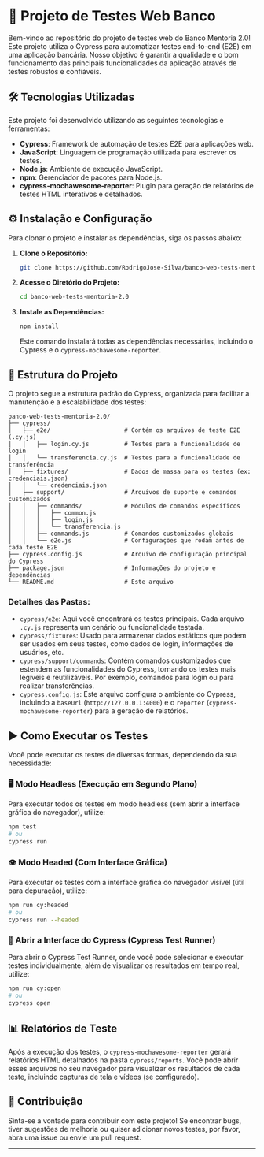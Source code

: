 # 🚀 Projeto de Testes Web Banco

Bem-vindo ao repositório do projeto de testes web do Banco Mentoria 2.0! Este projeto utiliza o Cypress para automatizar testes end-to-end (E2E) em uma aplicação bancária. Nosso objetivo é garantir a qualidade e o bom funcionamento das principais funcionalidades da aplicação através de testes robustos e confiáveis.

## 🛠️ Tecnologias Utilizadas

Este projeto foi desenvolvido utilizando as seguintes tecnologias e ferramentas:

-   **Cypress**: Framework de automação de testes E2E para aplicações web.
-   **JavaScript**: Linguagem de programação utilizada para escrever os testes.
-   **Node.js**: Ambiente de execução JavaScript.
-   **npm**: Gerenciador de pacotes para Node.js.
-   **cypress-mochawesome-reporter**: Plugin para geração de relatórios de testes HTML interativos e detalhados.

## ⚙️ Instalação e Configuração

Para clonar o projeto e instalar as dependências, siga os passos abaixo:

1.  **Clone o Repositório:**

    ```bash
    git clone https://github.com/RodrigoJose-Silva/banco-web-tests-mentoria-2.0.git
    ```

2.  **Acesse o Diretório do Projeto:**

    ```bash
    cd banco-web-tests-mentoria-2.0
    ```

3.  **Instale as Dependências:**

    ```bash
    npm install
    ```

    Este comando instalará todas as dependências necessárias, incluindo o Cypress e o `cypress-mochawesome-reporter`.

## 📂 Estrutura do Projeto

O projeto segue a estrutura padrão do Cypress, organizada para facilitar a manutenção e a escalabilidade dos testes:

```
banco-web-tests-mentoria-2.0/
├── cypress/
│   ├── e2e/                     # Contém os arquivos de teste E2E (.cy.js)
│   │   ├── login.cy.js          # Testes para a funcionalidade de login
│   │   └── transferencia.cy.js  # Testes para a funcionalidade de transferência
│   ├── fixtures/                # Dados de massa para os testes (ex: credenciais.json)
│   │   └── credenciais.json
│   ├── support/                 # Arquivos de suporte e comandos customizados
│   │   ├── commands/            # Módulos de comandos específicos
│   │   │   ├── common.js
│   │   │   ├── login.js
│   │   │   └── transferencia.js
│   │   ├── commands.js          # Comandos customizados globais
│   │   └── e2e.js               # Configurações que rodam antes de cada teste E2E
├── cypress.config.js            # Arquivo de configuração principal do Cypress
├── package.json                 # Informações do projeto e dependências
└── README.md                    # Este arquivo
```

### Detalhes das Pastas:

-   `cypress/e2e`: Aqui você encontrará os testes principais. Cada arquivo `.cy.js` representa um cenário ou funcionalidade testada.
-   `cypress/fixtures`: Usado para armazenar dados estáticos que podem ser usados em seus testes, como dados de login, informações de usuários, etc.
-   `cypress/support/commands`: Contém comandos customizados que estendem as funcionalidades do Cypress, tornando os testes mais legíveis e reutilizáveis. Por exemplo, comandos para login ou para realizar transferências.
-   `cypress.config.js`: Este arquivo configura o ambiente do Cypress, incluindo a `baseUrl` (`http://127.0.0.1:4000`) e o `reporter` (`cypress-mochawesome-reporter`) para a geração de relatórios.

## ▶️ Como Executar os Testes

Você pode executar os testes de diversas formas, dependendo da sua necessidade:

### 🖥️ Modo Headless (Execução em Segundo Plano)

Para executar todos os testes em modo headless (sem abrir a interface gráfica do navegador), utilize:

```bash
npm test
# ou
cypress run
```

### 👁️ Modo Headed (Com Interface Gráfica)

Para executar os testes com a interface gráfica do navegador visível (útil para depuração), utilize:

```bash
npm run cy:headed
# ou
cypress run --headed
```

### 🚀 Abrir a Interface do Cypress (Cypress Test Runner)

Para abrir o Cypress Test Runner, onde você pode selecionar e executar testes individualmente, além de visualizar os resultados em tempo real, utilize:

```bash
npm run cy:open
# ou
cypress open
```

## 📊 Relatórios de Teste

Após a execução dos testes, o `cypress-mochawesome-reporter` gerará relatórios HTML detalhados na pasta `cypress/reports`. Você pode abrir esses arquivos no seu navegador para visualizar os resultados de cada teste, incluindo capturas de tela e vídeos (se configurado).

## 🤝 Contribuição

Sinta-se à vontade para contribuir com este projeto! Se encontrar bugs, tiver sugestões de melhoria ou quiser adicionar novos testes, por favor, abra uma issue ou envie um pull request.

---